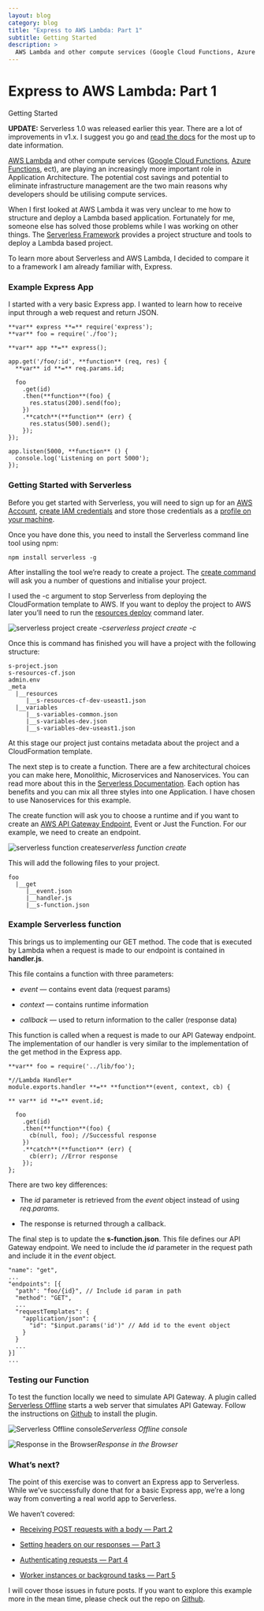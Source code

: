 ```yaml
---
layout: blog
category: blog
title: "Express to AWS Lambda: Part 1"
subtitle: Getting Started
description: >
  AWS Lambda and other compute services (Google Cloud Functions, Azure Functions, ect), are playing an increasingly more important role in Application Architecture...
---
```


# Express to AWS Lambda: Part 1

Getting Started

**UPDATE:** Serverless 1.0 was released earlier this year. There are a lot of improvements in v1.x. I suggest you go and [read the docs](https://serverless.com/framework/) for the most up to date information.

[AWS Lambda](https://aws.amazon.com/lambda/) and other compute services ([Google Cloud Functions](https://cloud.google.com/functions/docs/), [Azure Functions](https://azure.microsoft.com/en-us/services/functions/), ect), are playing an increasingly more important role in Application Architecture. The potential cost savings and potential to eliminate infrastructure management are the two main reasons why developers should be utilising compute services.

When I first looked at AWS Lambda it was very unclear to me how to structure and deploy a Lambda based application. Fortunately for me, someone else has solved those problems while I was working on other things. The [Serverless Framework](https://github.com/serverless/serverless) provides a project structure and tools to deploy a Lambda based project.

To learn more about Serverless and AWS Lambda, I decided to compare it to a framework I am already familiar with, Express.

### Example Express App

I started with a very basic Express app. I wanted to learn how to receive input through a web request and return JSON.

    **var** express **=** require('express');
    **var** foo = require('./foo');
    
    **var** app **=** express();
    
    app.get('/foo/:id', **function** (req, res) {
      **var** id **=** req.params.id;
    
      foo
        .get(id)
        .then(**function**(foo) {
          res.status(200).send(foo);
        })
        .**catch**(**function** (err) {
          res.status(500).send();
        });
    });
    
    app.listen(5000, **function** () {
      console.log('Listening on port 5000');
    });

### Getting Started with Serverless

Before you get started with Serverless, you will need to sign up for an [AWS Account](http://aws.amazon.com/), [create IAM credentials](http://docs.aws.amazon.com/IAM/latest/UserGuide/id_credentials_access-keys.html) and store those credentials as a [profile on your machine](http://docs.aws.amazon.com/cli/latest/userguide/cli-chap-getting-started.html).

Once you have done this, you need to install the Serverless command line tool using npm:

    npm install serverless -g

After installing the tool we’re ready to create a project. The [create command](http://docs.serverless.com/docs/commands-overview) will ask you a number of questions and initialise your project.

I used the -c argument to stop Serverless from deploying the CloudFormation template to AWS. If you want to deploy the project to AWS later you’ll need to run the [resources deploy](http://docs.serverless.com/docs/resources-deploy) command later.

![serverless project create -c](https://cdn-images-1.medium.com/max/4776/1*iALKLWekWMsdppfk3r96tg.png)*serverless project create -c*

Once this is command has finished you will have a project with the following structure:

    s-project.json
    s-resources-cf.json
    admin.env
    _meta
      |__resources
         |__s-resources-cf-dev-useast1.json
      |__variables
         |__s-variables-common.json
         |__s-variables-dev.json
         |__s-variables-dev-useast1.json

At this stage our project just contains metadata about the project and a CloudFormation template.

The next step is to create a function. There are a few architectural choices you can make here, Monolithic, Microservices and Nanoservices. You can read more about this in the [Serverless Documentation](http://docs.serverless.com/docs/application-architectures). Each option has benefits and you can mix all three styles into one Application. I have chosen to use Nanoservices for this example.

The create function will ask you to choose a runtime and if you want to create an [AWS API Gateway Endpoint](https://aws.amazon.com/api-gateway/), Event or Just the Function. For our example, we need to create an endpoint.

![serverless function create](https://cdn-images-1.medium.com/max/3372/1*-bqpjVGnXtMj7vCKkzBedg.png)*serverless function create*

This will add the following files to your project.

    foo
      |__get
         |__event.json
         |__handler.js
         |__s-function.json

### Example Serverless function

This brings us to implementing our GET method. The code that is executed by Lambda when a request is made to our endpoint is contained in **handler.js**.

This file contains a function with three parameters:

* *event* — contains event data (request params)

* *context* — contains runtime information

* *callback* — used to return information to the caller (response data)

This function is called when a request is made to our API Gateway endpoint. The implementation of our handler is very similar to the implementation of the get method in the Express app.

    **var** foo = require('../lib/foo');

    *//Lambda Handler*
    module.exports.handler **=** **function**(event, context, cb) {

    ** var** id **=** event.id;
    
      foo
        .get(id)
        .then(**function**(foo) {
          cb(null, foo); //Successful response
        })
        .**catch**(**function** (err) {
          cb(err); //Error response
        });
    };

There are two key differences:

* The *id* parameter is retrieved from the *event* object instead of using *req.params.*

* The response is returned through a callback.

The final step is to update the **s-function.json**. This file defines our API Gateway endpoint. We need to include the *id* parameter in the request path and include it in the *event* object.

    "name": "get",
    ...
    "endpoints": [{
      "path": "foo/{id}", // Include id param in path
      "method": "GET",
      ...
      "requestTemplates": {
        "application/json": {
          "id": "$input.params('id')" // Add id to the event object
        }
      }
      ...
    }]
    ...

### Testing our Function

To test the function locally we need to simulate API Gateway. A plugin called [Serverless Offline](https://github.com/dherault/serverless-offline) starts a web server that simulates API Gateway. Follow the instructions on [Github](https://github.com/dherault/serverless-offline) to install the plugin.

![Serverless Offline console](https://cdn-images-1.medium.com/max/2228/1*Hg_NaC7K0uCAVTQx1jUIAQ.png)*Serverless Offline console*

![Response in the Browser](https://cdn-images-1.medium.com/max/2072/1*o6DQHmytc8dfEaI9t_uxQw.png)*Response in the Browser*

### What’s next?

The point of this exercise was to convert an Express app to Serverless. While we’ve successfully done that for a basic Express app, we’re a long way from converting a real world app to Serverless.

We haven’t covered:

* [Receiving POST requests with a body — Part 2](https://medium.com/@johncmckim/express-to-aws-lambda-part-2-f5183389a3ec)

* [Setting headers on our responses — Part 3](https://medium.com/@johncmckim/express-to-aws-lambda-part-3-eca9a442f9ff)

* [Authenticating requests — Part 4](https://medium.com/@johncmckim/express-to-aws-lambda-part-4-22257f71385f)

* [Worker instances or background tasks — Part 5](https://medium.com/@johncmckim/express-to-aws-lambda-part-5-dcde1532279c)

I will cover those issues in future posts. If you want to explore this example more in the mean time, please check out the repo on [Github](https://github.com/johncmckim/express-to-aws-lambda/tree/1-basic).

